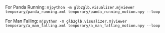 For Panda Running:
```mjpython -m glb2glb.visualizer.mjviewer temporary/panda_running.xml temporary/panda_running_motion.npy --loop```

For Man Falling:
```mjpython -m glb2glb.visualizer.mjviewer temporary/a_man_falling.xml temporary/a_man_falling_motion.npy --loop```